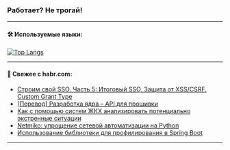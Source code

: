 ### Работает? Не трогай!

---
<!--
#### 🛠️ Technical stack:

![Java](https://img.shields.io/badge/Java-informational?logo=Oracle&style=flat&logoColor=white&color=FF4500)
![Kotlin](https://img.shields.io/badge/Kotlin-informational?logo=Kotlin&style=flat&logoColor=white&color=774D97)
![TS](https://img.shields.io/badge/TypeScript-informational?logo=typeScript&style=flat&logoColor=black&color=017acc)
![Python](https://img.shields.io/badge/Python-informational?logo=Python&style=flat&logoColor=black&color=ffdd54) <br>
![Spring](https://img.shields.io/badge/Spring-informational?logo=Spring&style=flat&logoColor=white&color=6DB33F) 
![SpringBoot](https://img.shields.io/badge/SpringBoot-informational?logo=SpringBoot&style=flat&logoColor=white&color=6DB33F)
![Nest](https://img.shields.io/badge/NestJS-informational?logo=NestJS&style=flat&logoColor=white&color=E0234E) 
![NodeJS](https://img.shields.io/badge/NodeJS-informational?logo=node.js&style=flat&logoColor=white&color=70A760)<br>
![PostgreSQL](https://img.shields.io/badge/PostgreSQL-informational?logo=PostgreSQL&style=flat&logoColor=white&color=DAA520)
![MongoDB](https://img.shields.io/badge/MongoDB-informational?logo=MongoDB&style=flat&logoColor=white&color=870000)
![Apache](https://img.shields.io/badge/Apache-informational?logo=apache&style=flat&logoColor=white&color=f74e28)

___ 
-->

#### 🛠️ Используемые языки:

[![Top Langs](https://github-readme-stats-u2qms2cxw-advtsettinggmailcoms-projects.vercel.app/api/top-langs/?username=zloylis&langs_count=10&hide_title=true&title_color=e6edf3&size_weight=0.5&count_weight=0.5&layout=compact&hide_progress=true&hide_border=true&theme=dracula)](https://github.com/zloylis)

<!---


####  :octocat:&nbsp;&nbsp; Статистика:

![GitHub stats](https://github-readme-stats-u2qms2cxw-advtsettinggmailcoms-projects.vercel.app/api?username=zloylis&show_icons=true&hide_border=true&theme=dracula&title_color=e6edf3&include_all_commits=true&count_private=true&hide_rank=false&hide_title=true&rank_icon=github)
-->
---

#### 💬 Свежее с habr.com:

<!-- BLOG-POST-LIST:START -->
- [Строим свой SSO. Часть 5: Итоговый SSO, Защита от XSS/CSRF, Custom Grant Type](https://habr.com/ru/articles/823808/?utm_source=habrahabr&utm_medium=rss&utm_campaign=823808)
- [[Перевод] Разработка ядра – API для прошивки](https://habr.com/ru/companies/timeweb/articles/823718/?utm_source=habrahabr&utm_medium=rss&utm_campaign=823718)
- [Как с помощью систем ЖКХ анализировать потенциально экстренные ситуации](https://habr.com/ru/articles/823784/?utm_source=habrahabr&utm_medium=rss&utm_campaign=823784)
- [Netmiko: упрощение сетевой автоматизации на Python](https://habr.com/ru/companies/otus/articles/822647/?utm_source=habrahabr&utm_medium=rss&utm_campaign=822647)
- [Использование библиотеки для профилирования в Spring Boot](https://habr.com/ru/articles/823776/?utm_source=habrahabr&utm_medium=rss&utm_campaign=823776)
<!-- BLOG-POST-LIST:END -->

---
